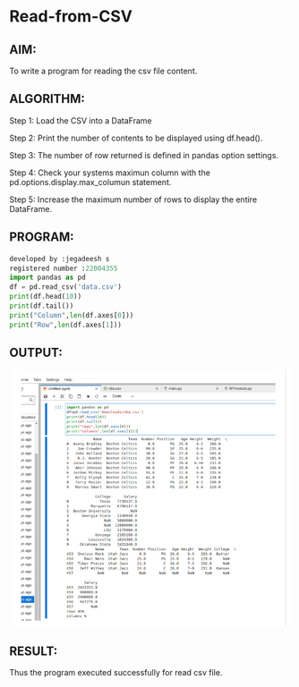 # Read-from-CSV

## AIM:
To write a program for reading the csv file content.
## ALGORITHM:
Step 1:
Load the CSV into a DataFrame

Step 2:
Print the number of contents to be displayed using df.head().

Step 3:
The number of row returned is defined in pandas option settings.

Step 4:
Check your systems maximun column with the pd.options.display.max_columun statement.

Step 5:
Increase the maximum number of rows to display the entire DataFrame.
## PROGRAM:
```python
developed by :jegadeesh s
registered number :22004355
import pandas as pd
df = pd.read_csv('data.csv')
print(df.head(10))
print(df.tail())
print("Column",len(df.axes[0]))
print("Row",len(df.axes[1]))
```
## OUTPUT:
![OUTPUT](kk.png)

## RESULT:

Thus the program executed successfully for read csv file.
